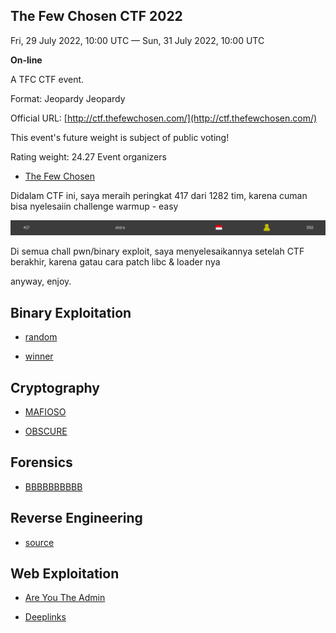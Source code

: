 ## The Few Chosen CTF 2022

Fri, 29 July 2022, 10:00 UTC — Sun, 31 July 2022, 10:00 UTC 

**On-line**

A TFC CTF event.

Format: Jeopardy Jeopardy

Official URL: [http://ctf.thefewchosen.com/](http://ctf.thefewchosen.com/)

This event's future weight is subject of public voting!

Rating weight: 24.27 
Event organizers 

 - [The Few Chosen](https://ctftime.org/team/140885)


Didalam CTF ini, saya meraih peringkat 417 dari 1282 tim, karena cuman bisa nyelesaiin challenge warmup - easy

![leaderboard](/attachments/leaderboard.png)

Di semua chall pwn/binary exploit, saya menyelesaikannya setelah CTF berakhir, karena gatau cara patch libc & loader nya

anyway, enjoy.


## Binary Exploitation

- [random](https://github.com/AlfianReno/TFCCTF-2022/tree/main/Binary%20Exploitation/random)

- [winner](https://github.com/AlfianReno/TFCCTF-2022/tree/main/Binary%20Exploitation/winner)

## Cryptography

- [MAFIOSO](https://github.com/AlfianReno/TFCCTF-2022/tree/main/Cryptography/MAFIOSO)

- [OBSCURE](https://github.com/AlfianReno/TFCCTF-2022/tree/main/Cryptography/OBSCURE)

## Forensics

- [BBBBBBBBBB](https://github.com/AlfianReno/TFCCTF-2022/tree/main/Forensics/BBBBBBBBBB)

## Reverse Engineering

- [source](https://github.com/AlfianReno/TFCCTF-2022/tree/main/Reverse%20Engineering/source)

## Web Exploitation

- [Are You The Admin](https://github.com/AlfianReno/TFCCTF-2022/tree/main/Web%20Exploitation/Are%20You%20The%20Admin)

- [Deeplinks](https://github.com/AlfianReno/TFCCTF-2022/tree/main/Web%20Exploitation/Deeplinks)
